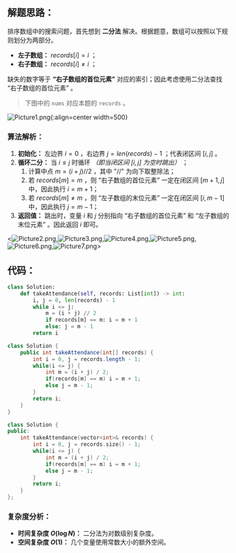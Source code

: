 ## 解题思路：

排序数组中的搜索问题，首先想到 **二分法** 解决。根据题意，数组可以按照以下规则划分为两部分。

- **左子数组：** $records[i] = i$ ；
- **右子数组：** $records[i] \ne i$ ；

缺失的数字等于 **“右子数组的首位元素”** 对应的索引；因此考虑使用二分法查找 “右子数组的首位元素” 。

> 下图中的 `nums` 对应本题的 `records` 。

![Picture1.png](https://pic.leetcode-cn.com/1600794300-lLZwAz-Picture1.png){:align=center width=500}

### 算法解析：

1. **初始化：** 左边界 $i = 0$ ，右边界 $j = len(records) - 1$ ；代表闭区间 $[i, j]$ 。
2. **循环二分：** 当 $i \leq j$ 时循环 *（即当闭区间 $[i, j]$ 为空时跳出）* ；
   1. 计算中点 $m = (i + j) // 2$ ，其中 "$//$" 为向下取整除法；
   2. 若 $records[m] = m$ ，则 “右子数组的首位元素” 一定在闭区间 $[m + 1, j]$ 中，因此执行 $i = m + 1$；
   3. 若 $records[m] \ne m$ ，则 “左子数组的末位元素” 一定在闭区间 $[i, m - 1]$ 中，因此执行 $j = m - 1$；
3. **返回值：** 跳出时，变量 $i$ 和 $j$ 分别指向 “右子数组的首位元素” 和 “左子数组的末位元素” 。因此返回 $i$ 即可。

<![Picture2.png](https://pic.leetcode-cn.com/1600794300-qbJfal-Picture2.png),![Picture3.png](https://pic.leetcode-cn.com/1600794300-VjhSkK-Picture3.png),![Picture4.png](https://pic.leetcode-cn.com/1600794300-FMaRIx-Picture4.png),![Picture5.png](https://pic.leetcode-cn.com/1600794300-GXuUPk-Picture5.png),![Picture6.png](https://pic.leetcode-cn.com/1600794300-FmuzzQ-Picture6.png),![Picture7.png](https://pic.leetcode-cn.com/1600794300-KnWTTf-Picture7.png)>

## 代码：

```Python []
class Solution:
    def takeAttendance(self, records: List[int]) -> int:
        i, j = 0, len(records) - 1
        while i <= j:
            m = (i + j) // 2
            if records[m] == m: i = m + 1
            else: j = m - 1
        return i
```

```Java []
class Solution {
    public int takeAttendance(int[] records) {
        int i = 0, j = records.length - 1;
        while(i <= j) {
            int m = (i + j) / 2;
            if(records[m] == m) i = m + 1;
            else j = m - 1;
        }
        return i;
    }
}
```

```C++ []
class Solution {
public:
    int takeAttendance(vector<int>& records) {
        int i = 0, j = records.size() - 1;
        while(i <= j) {
            int m = (i + j) / 2;
            if(records[m] == m) i = m + 1;
            else j = m - 1;
        }
        return i;
    }
};
```

### 复杂度分析：

- **时间复杂度 $O(\log N)$：** 二分法为对数级别复杂度。
- **空间复杂度 $O(1)$：** 几个变量使用常数大小的额外空间。
